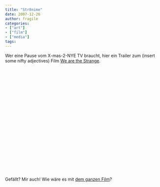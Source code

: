 ```yaml
---
title: "Str8nime"
date: 2007-12-26
author: fragile
categories:
- ["art"]
- ["film"]
- ["media"]
tags:
---
```

Wer eine Pause vom X-mas-2-NYE TV braucht, hier ein Trailer zum (insert some nifty adjectives) Film <a href="http://www.wearethestrange.com/" target="_blank">We are the Strange</a>.
<br /><center>
<object width="425" height="355"><param name="movie" value="http://www.youtube.com/v/vbyqSDYV8Og&rel=1"></param><param name="wmode" value="transparent"></param><embed src="https://www.youtube.com/v/vbyqSDYV8Og&rel=1" type="application/x-shockwave-flash" wmode="transparent" width="425" height="355"></embed></object>
<br /></center>
Gefällt? Mir auch! Wie wäre es mit <a href="http://www.stage6.com/user/SynchronizedRocker/video/1852460/We-Are-the-Strange---full-movie" target="_blank">dem ganzen Film</a>?